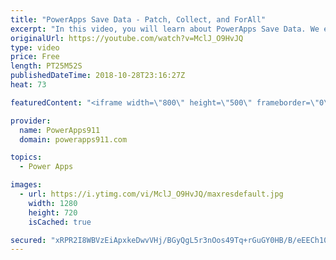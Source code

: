 ```yaml
---
title: "PowerApps Save Data - Patch, Collect, and ForAll"
excerpt: "In this video, you will learn about PowerApps Save Data. We explore adding some controls to the screen and then using Patch, Collect, and ForAll to save the data back to our data source. We even have a special Halloween theme. For a Bonus we also talk about the Media Control.  AddColumns, ShowColumns,"
originalUrl: https://youtube.com/watch?v=MclJ_O9HvJQ
type: video
price: Free
length: PT25M52S
publishedDateTime: 2018-10-28T23:16:27Z
heat: 73

featuredContent: "<iframe width=\"800\" height=\"500\" frameborder=\"0\" src=\"https://www.youtube.com/embed/MclJ_O9HvJQ\" allow=\"accelerometer; autoplay; encrypted-media; gyroscope; picture-in-picture\" allowfullscreen></iframe>"

provider:
  name: PowerApps911
  domain: powerapps911.com

topics:
  - Power Apps

images:
  - url: https://i.ytimg.com/vi/MclJ_O9HvJQ/maxresdefault.jpg
    width: 1280
    height: 720
    isCached: true

secured: "xRPR2I8WBVzEiApxkeDwvVHj/BGyQgL5r3nOos49Tq+rGuGY0HB/B/eEECh10att9Z1SDtWuXy6l56ASjMjEuTE+kzvaCqQs4lMEeWldA/jOHfKdLsYxk5un6EouYcChRAKXrfH0eYxz8o4myNj6EZ1zXgSss3jxwx5q17icPb5ZnWUWOQzvSBU95n0JpoM0PkulbvUwkGbbpEfIwI3bTdj0oORx+zVY5+a4UjAGGATdmQl6fUh50hKhGNCK+obZattTZxwtLafbGSGX3Gz/sW87X8vmObLtMLDgG2ozybb5BTzhUaB/EQmIO/xCEPIf+96E367X3Gbx5qR1Gb7PUrujfumo4Hs4IbyURlOKQC72FiXeQ1RQcwRRH9gbIrKBZruZNXsuM00qBsQQc/AMWgdlIkLEryLBTG4H6n9hf/E39VWzFpvXaZAOx/keCXYW;RyX+osNOVcwgYflRk0d2GQ=="
---
```


